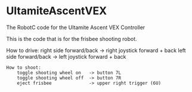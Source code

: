 # UltamiteAscentVEX
The RobotC code for the Ultamite Ascent VEX Controller

This is the code that is for the frisbee shooting robot.

How to drive:
  right side forward/back    -> right joystick forward + back
  left side forward/back     -> left joystick forward + back



	How to shoot:
		toggle shooting wheel on   -> button 7L
		toggle shooting wheel off  -> button 7R
		eject frisbee              -> upper right trigger (6U)
